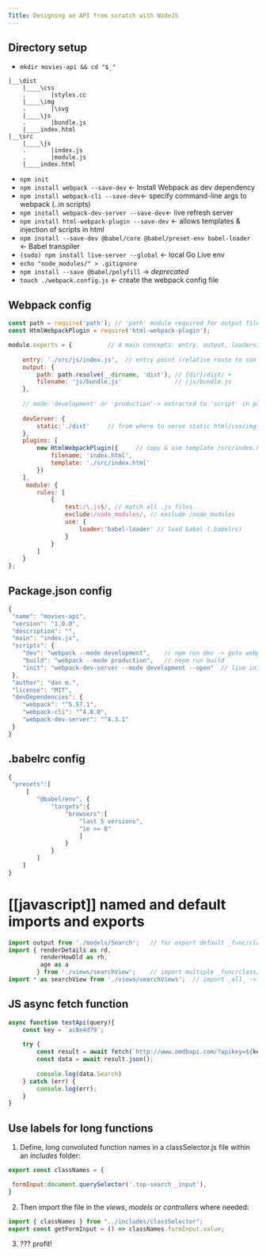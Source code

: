 ```yaml
---
Title: Designing an API from scratch with NodeJS
---
```


## Directory setup
- `mkdir movies-api && cd "$_"`
```shell
|__\dist
	|____\css
	.	  	|styles.cc
	|____\img
	.	  	|\svg
	|____\js
	.	  	|bundle.js
	|____index.html
|__\src
	|____\js
	.    	|index.js
	.	 	|module.js
	|____index.html
```
- `npm init`
- `npm install webpack --save-dev` <- Install Webpack as dev dependency
- `npm install webpack-cli --save-dev`<- specify command-line args to webpack (..in scripts)
- `npm install webpack-dev-server --save-dev`<- live refresh server
- `npm install html-webpack-plugin --save-dev` <- allows templates & injection of scripts in html
- `npm install --save-dev @babel/core @babel/preset-env babel-loader` <- Babel transpiler
- `(sudo) npm install live-server --global` <- local Go Live env
- `echo "node_modules/" > .gitignore`
- `npm install --save @babel/polyfill` -> _deprecated_
- `touch ./webpack.config.js` <- create the webpack config file

## Webpack config
```js
const path = require('path'); // 'path' module required for output file
const HtmlWebpackPlugin = require('html-webpack-plugin');

module.exports = {			// 4 main concepts: entry, output, loaders, plugins
	
	entry: './src/js/index.js',  // entry point (relative route to config file)
	output: {
		path: path.resolve(__dirname, 'dist'), // {dir}/dist/ +
		filename: 'js/bundle.js'			   // /js/bundle.js
	},
	
	// mode:'development' or 'production'-> extracted to 'script' in package.json
	
	devServer: {
		static:'./dist'		// from where to serve static html/css/img etc
	},
	plugins: [
		new HtmlWebpackPlugin({ 	// copy & use template /src/index.html into /dist/*
			filename: 'index.html',
			template: './src/index.html'
		})
 	],
	 module: {
 		rules: [
 			{
 				test:/\.js$/, // match all .js files
 				exclude:/node_modules/, // exclude /node_modules
 				use: {
 					loader:'babel-loader' // load babel (.babelrc)
 				}
 			}
 		]
 	} 
};
```

## Package.json config
```js
{
 "name": "movies-api",
 "version": "1.0.0",
 "description": "",
 "main": "index.js",
 "scripts": {
 	"dev": "webpack --mode development",	// npm run dev -> goto webpack config entry
 	"build": "webpack --mode production",	// nepm run build
 	"init": "webpack-dev-server --mode development --open"	// live init/start &-open browser
 },
 "author": "dan m.",
 "license": "MIT",
 "devDependencies": {
	"webpack": "^5.57.1",
 	"webpack-cli": "^4.8.0",
 	"webpack-dev-server": "^4.3.1"
 }
}
```

## .babelrc config
```js
{
 "presets":[
	 [
 		"@babel/env", {
 			"targets":{
 				"browsers":[
 					"last 5 versions",
 					"ie >= 8"
 					]
 				}
 			}
 		]
 	]
}
```

# [[javascript]] named and default imports and exports
```js
import output from './models/Search';	// for export default _func/class/literal_
import { renderDetails as rd, 
		 renderHowOld as rh,
		 age as a
		} from './views/searchView';	// import multiple _func/class/literal_
import * as searchView from './views/searchViews';	// import _all_ -> use searchView.[dot]xx
```

## JS async fetch function
```js
async function testApi(query){
	const key = `ac8e4d79`;
	
	try {
		const result = await fetch(`http://www.omdbapi.com/?apikey=${key}&s=${query}`);
		const data = await result.json();
		
		console.log(data.Search)
	} catch (err) {
		console.log(err);
	}
}
```

## Use labels for long functions

1. Define, long convoluted function names in a classSelector.js file within an _includes_ folder:
```js
export const classNames = {

 formInput:document.querySelector('.top-search__input'),
}
```

2. Then import the file in the _views_, _models_ or _controllers_ where needed:
```js
import { classNames } from "../includes/classSelector";
export const getFormInput = () => classNames.formInput.value;
```
3. ??? profit!


